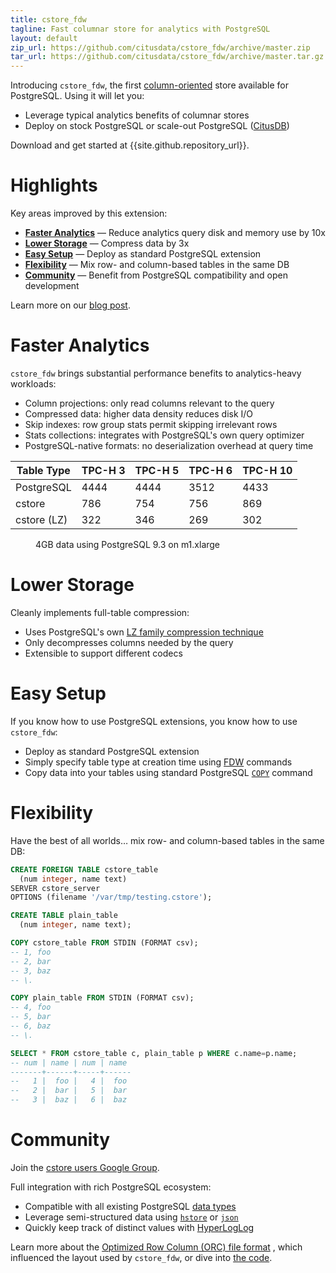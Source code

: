 ```yaml
---
title: cstore_fdw
tagline: Fast columnar store for analytics with PostgreSQL
layout: default
zip_url: https://github.com/citusdata/cstore_fdw/archive/master.zip
tar_url: https://github.com/citusdata/cstore_fdw/archive/master.tar.gz
---
```


Introducing `cstore_fdw`, the first [column-oriented][] store available for PostgreSQL. Using it will let you:

  * Leverage typical analytics benefits of columnar stores
  * Deploy on stock PostgreSQL or scale-out PostgreSQL ([CitusDB][citus])

Download and get started at {{site.github.repository_url}}.

# Highlights

Key areas improved by this extension:

  * **[Faster Analytics](#toc_1)** — Reduce analytics query disk and memory use by 10x
  * **[Lower Storage](#toc_2)** — Compress data by 3x
  * **[Easy Setup](#toc_3)** — Deploy as standard PostgreSQL extension
  * **[Flexibility](#toc_4)** — Mix row- and column-based tables in the same DB
  * **[Community](#toc_5)** — Benefit from PostgreSQL compatibility and open development

Learn more on our [blog post][cstore blog].

# Faster Analytics

`cstore_fdw` brings substantial performance benefits to analytics-heavy workloads:

  * Column projections: only read columns relevant to the query
  * Compressed data: higher data density reduces disk I/O
  * Skip indexes: row group stats permit skipping irrelevant rows
  * Stats collections: integrates with PostgreSQL's own query optimizer
  * PostgreSQL-native formats: no deserialization overhead at query time

| Table Type  | TPC-H 3 | TPC-H 5 | TPC-H 6 | TPC-H 10 |
| ----------- | ------- | ------- | ------- | -------- |
| PostgreSQL  |    4444 |    4444 |    3512 |     4433 |
| cstore      |     786 |     754 |     756 |      869 |
| cstore (LZ) |     322 |     346 |     269 |      302 |

<figure class='chart' title='I/O Utilization'>
  <div title='Disk I/O (MiB)'></div>
  <figcaption>4GB data using PostgreSQL 9.3 on m1.xlarge</figcaption>
</figure>

# Lower Storage

Cleanly implements full-table compression:

  * Uses PostgreSQL's own [LZ family compression technique][pg_lzcompress]
  * Only decompresses columns needed by the query
  * Extensible to support different codecs

# Easy Setup

If you know how to use PostgreSQL extensions, you know how to use `cstore_fdw`:

  * Deploy as standard PostgreSQL extension
  * Simply specify table type at creation time using [FDW][] commands
  * Copy data into your tables using standard PostgreSQL [`COPY`][sql copy] command

# Flexibility

Have the best of all worlds… mix row- and column-based tables in the same DB:

```sql
CREATE FOREIGN TABLE cstore_table
  (num integer, name text)
SERVER cstore_server
OPTIONS (filename '/var/tmp/testing.cstore');

CREATE TABLE plain_table
  (num integer, name text);

COPY cstore_table FROM STDIN (FORMAT csv);
-- 1, foo
-- 2, bar
-- 3, baz
-- \.

COPY plain_table FROM STDIN (FORMAT csv);
-- 4, foo
-- 5, bar
-- 6, baz
-- \.

SELECT * FROM cstore_table c, plain_table p WHERE c.name=p.name;
-- num | name | num | name 
-------+------+-----+------
--   1 |  foo |   4 |  foo
--   2 |  bar |   5 |  bar
--   3 |  baz |   6 |  baz
```

# Community

Join the [cstore users Google Group][cstore-users].

Full integration with rich PostgreSQL ecosystem:

  * Compatible with all existing PostgreSQL [data types][]
  * Leverage semi-structured data using [`hstore`][hstore] or [`json`][json]
  * Quickly keep track of distinct values with [HyperLogLog][hll]

Learn more about the [Optimized Row Column (ORC) file format][ORC] , which influenced the layout used by `cstore_fdw`, or dive into [the code][cstore repo].

[column-oriented]: http://en.wikipedia.org/w/index.php?oldid=598438648
[citus]: http://citusdata.com/
[cstore blog]: http://www.citusdata.com/blog/76-postgresql-columnar-store-for-analytics
[fdw]: http://www.postgresql.org/docs/current/static/fdwhandler.html
[pg_lzcompress]: http://www.postgresql.org/docs/current/static/storage-toast.html
[ORC]: https://cwiki.apache.org/confluence/pages/viewpage.action?pageId=31818911
[cstore repo]: {{site.github.repository_url}}
[FDW]: http://www.postgresql.org/docs/current/static/sql-createforeigndatawrapper.html
[sql copy]: http://www.postgresql.org/docs/current/static/sql-copy.html
[data types]: http://www.postgresql.org/docs/current/static/datatype.html
[hstore]: http://www.postgresql.org/docs/current/static/hstore.html
[json]: http://www.postgresql.org/docs/current/static/datatype-json.html
[hll]: https://github.com/aggregateknowledge/postgresql-hll
[cstore-users]: https://groups.google.com/forum/#!forum/cstore-users

